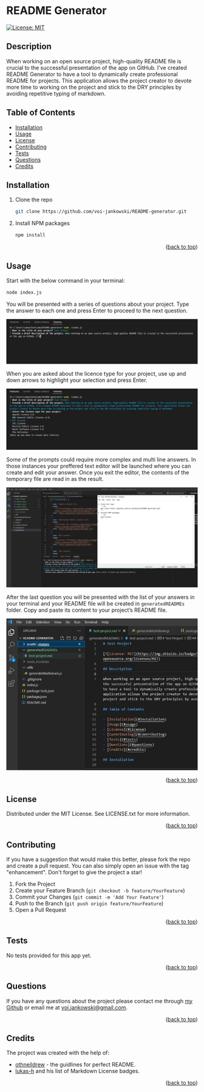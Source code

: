 # README Generator

[![License: MIT](https://img.shields.io/badge/License-MIT-yellow.svg)](https://opensource.org/licenses/MIT)

## Description

When working on an open source project, high-quality README file is crucial to the successful presentation of the app on GitHub. I’ve created README Generator to have a tool to dynamically create professional README for projects. This application allows the project creator to devote more time to working on the project and stick to the DRY principles by avoiding repetitive typing of markdown.

## Table of Contents

- [Installation](#installation)
- [Usage](#usage)
- [License](#license)
- [Contributing](#contributing)
- [Tests](#tests)
- [Questions](#questions)
- [Credits](#credits)

## Installation

1. Clone the repo

   ```sh
   git clone https://github.com/voi-jankowski/README-generator.git
   ```

2. Install NPM packages

   ```sh
   npm install
   ```

<p align="right">(<a href="#readme-top">back to top</a>)</p>

## Usage

Start with the below command in your terminal:

```sh
node index.js
```

You will be presented with a series of questions about your project. Type the answer to each one and press Enter to proceed to the next question.

![First prompts.](./assets/images/readme-2.png)

When you are asked about the licence type for your project, use up and down arrows to highlight your selection and press Enter.

![License prompts.](./assets/images/readme-3.png)

Some of the prompts could require more complex and multi line answers. In those instances your preffered text editor will be launched where you can create and edit your answer. Once you exit the editor, the contents of the temporary file are read in as the result.

![Answering with text editor.](./assets/images/readme-4.png)

After the last question you will be presented with the list of your answers in your terminal and your README file will be created in `generatedREADMEs` folder. Copy and paste its content to your project’s README file.

![Location of the file created.](./assets/images/readme-5.png)

<p align="right">(<a href="#readme-top">back to top</a>)</p>

## License

Distributed under the MIT License. See LICENSE.txt for more information.

<p align="right">(<a href="#readme-top">back to top</a>)</p>

## Contributing

If you have a suggestion that would make this better, please fork the repo and create a pull request. You can also simply open an issue with the tag "enhancement".
Don't forget to give the project a star!

1. Fork the Project
2. Create your Feature Branch (`git checkout -b feature/YourFeature`)
3. Commit your Changes (`git commit -m 'Add Your Feature'`)
4. Push to the Branch (`git push origin feature/YourFeature`)
5. Open a Pull Request

<p align="right">(<a href="#readme-top">back to top</a>)</p>

## Tests

No tests provided for this app yet.

<p align="right">(<a href="#readme-top">back to top</a>)</p>

## Questions

If you have any questions about the project please contact me through [my Github](https://github.com/voi-jankowski) or email me at [voi.jankowski@gmail.com](mailto:voi.jankowski@gmail.com).

<p align="right">(<a href="#readme-top">back to top</a>)</p>

## Credits

The project was created with the help of:

- [othneildrew](https://github.com/othneildrew/Best-README-Template/blob/master/README.md) - the guidlines for perfect README.
- [lukas-h](https://gist.github.com/lukas-h/2a5d00690736b4c3a7ba) and his list of Markdown License badges.

<p align="right">(<a href="#readme-top">back to top</a>)</p>
